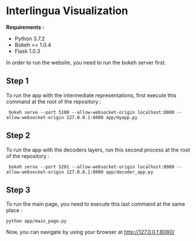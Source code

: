 # Interlingua Visualization

**Requirements :**
* Python 3.7.2
* Bokeh >= 1.0.4
* Flask 1.0.3

In order to run the website, you need to run the bokeh server first. 

## Step 1
To run the app with the intermediate representations, first execute this command at the root of the repository : 
```
 bokeh serve --port 5100 --allow-websocket-origin localhost:8080 --allow-websocket-origin 127.0.0.1:8080 app/myapp.py
```

## Step 2
To run the app with the decoders layers, run this second process at the root of the repository :  
```
 bokeh serve --port 5201 --allow-websocket-origin localhost:8080 --allow-websocket-origin 127.0.0.1:8080 app/decoder_app.py
```

## Step 3 
To run the main page, you need to execute this last command at the same place : 
```
python app/main_page.py
```

Now, you can navigate by using your browser at http://127.0.0.1:8080/

